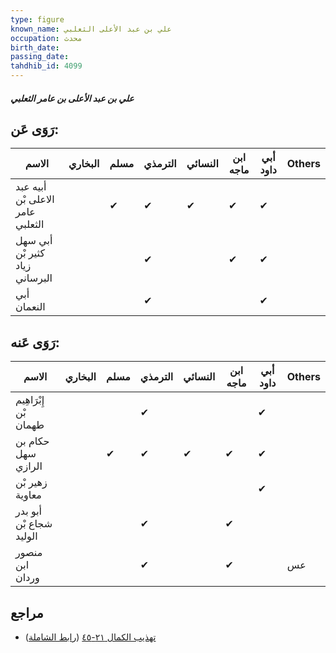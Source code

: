 ```yaml
---
type: figure
known_name: علي بن عبد الأعلى الثعلبي
occupation: محدث
birth_date:
passing_date:
tahdhib_id: 4099
---
```

##### علي بن عبد الأعلى بن عامر الثعلبي

## رَوَى عَن:
| الاسم                            | البخاري | مسلم | الترمذي | النسائي | ابن ماجه | أبي داود | Others |
| -------------------------------- | ------- | ---- | ------- | ------- | -------- | -------- | ------ |
| أبيه عبد الاعلى بْن عامر الثعلبي |         | ✔    | ✔       | ✔       | ✔        | ✔        |        |
| أبي سهل كثير بْن زياد البرساني   |         |      | ✔       |         | ✔        | ✔        |        |
| أبي النعمان                      |         |      | ✔       |         |          | ✔        |        |
## رَوَى عَنه:
| الاسم                   | البخاري | مسلم | الترمذي | النسائي | ابن ماجه | أبي داود | Others |
| ----------------------- | ------- | ---- | ------- | ------- | -------- | -------- | ------ |
| إِبْرَاهِيم بْن طهمان   |         |      | ✔       |         |          | ✔        |        |
| حكام بن سهل الرازي      |         | ✔    | ✔       | ✔       | ✔        | ✔        |        |
| زهير بْن معاوية         |         |      |         |         |          | ✔        |        |
| أبو بدر شجاع بْن الوليد |         |      | ✔       |         | ✔        |          |        |
| منصور ابن وردان         |         |      | ✔       |         | ✔        |          | عس     |
## مراجع
- [تهذيب الكمال ٢١-٤٥](obsidian://open?vault=Tahdhib-al-Kamal&file=Figures/٤٠٩٩-علي%20بن%20عبد%20الأعلى%20بن%20عامر%20الثعلبي) ([رابط الشاملة](https://shamela.ws/book/3722/10692))